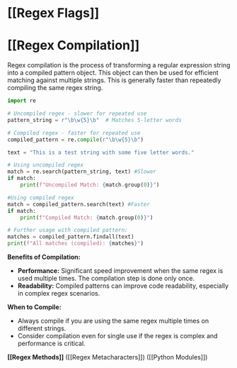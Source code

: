 # [[Regex Flags]]
# [[Regex Compilation]] 
Regex compilation is the process of transforming a regular expression string into a compiled pattern object. This object can then be used for efficient matching against multiple strings.  This is generally faster than repeatedly compiling the same regex string.


```python
import re

# Uncompiled regex - slower for repeated use
pattern_string = r"\b\w{5}\b"  # Matches 5-letter words

# Compiled regex - faster for repeated use
compiled_pattern = re.compile(r"\b\w{5}\b") 

text = "This is a test string with some five letter words."

# Using uncompiled regex
match = re.search(pattern_string, text) #Slower
if match:
    print(f"Uncompiled Match: {match.group(0)}")

#Using compiled regex
match = compiled_pattern.search(text) #Faster
if match:
    print(f"Compiled Match: {match.group(0)}")

# Further usage with compiled pattern:
matches = compiled_pattern.findall(text)
print(f"All matches (compiled): {matches}")
```

**Benefits of Compilation:**

* **Performance:**  Significant speed improvement when the same regex is used multiple times. The compilation step is done only once.
* **Readability:** Compiled patterns can improve code readability, especially in complex regex scenarios.


**When to Compile:**

* Always compile if you are using the same regex multiple times on different strings.
* Consider compilation even for single use if the regex is complex and performance is critical.


**[[Regex Methods]]**  ([[Regex Metacharacters]])  ([[Python Modules]])
